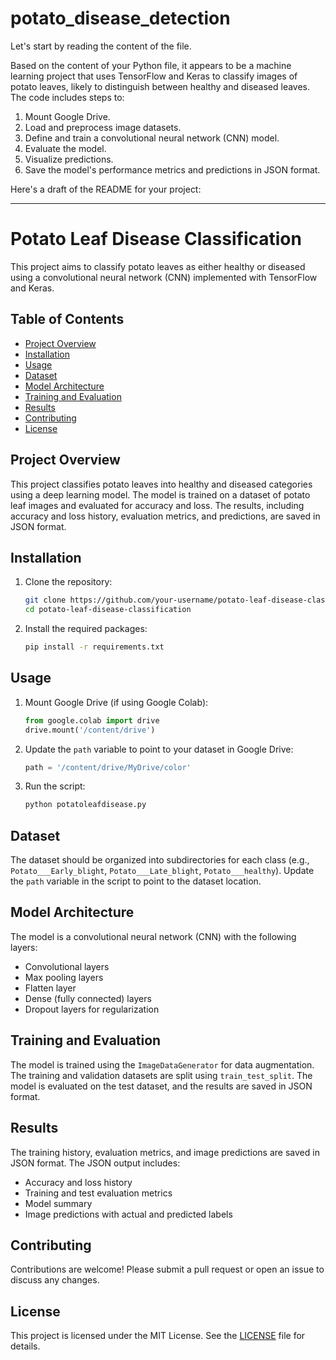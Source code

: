 # potato_disease_detection

Let's start by reading the content of the file.

Based on the content of your Python file, it appears to be a machine learning project that uses TensorFlow and Keras to classify images of potato leaves, likely to distinguish between healthy and diseased leaves. The code includes steps to:

1. Mount Google Drive.
2. Load and preprocess image datasets.
3. Define and train a convolutional neural network (CNN) model.
4. Evaluate the model.
5. Visualize predictions.
6. Save the model's performance metrics and predictions in JSON format.

Here's a draft of the README for your project:

---

# Potato Leaf Disease Classification

This project aims to classify potato leaves as either healthy or diseased using a convolutional neural network (CNN) implemented with TensorFlow and Keras.

## Table of Contents

- [Project Overview](#project-overview)
- [Installation](#installation)
- [Usage](#usage)
- [Dataset](#dataset)
- [Model Architecture](#model-architecture)
- [Training and Evaluation](#training-and-evaluation)
- [Results](#results)
- [Contributing](#contributing)
- [License](#license)

## Project Overview

This project classifies potato leaves into healthy and diseased categories using a deep learning model. The model is trained on a dataset of potato leaf images and evaluated for accuracy and loss. The results, including accuracy and loss history, evaluation metrics, and predictions, are saved in JSON format.

## Installation

1. Clone the repository:

    ```bash
    git clone https://github.com/your-username/potato-leaf-disease-classification.git
    cd potato-leaf-disease-classification
    ```

2. Install the required packages:

    ```bash
    pip install -r requirements.txt
    ```

## Usage

1. Mount Google Drive (if using Google Colab):

    ```python
    from google.colab import drive
    drive.mount('/content/drive')
    ```

2. Update the `path` variable to point to your dataset in Google Drive:

    ```python
    path = '/content/drive/MyDrive/color'
    ```

3. Run the script:

    ```bash
    python potatoleafdisease.py
    ```

## Dataset

The dataset should be organized into subdirectories for each class (e.g., `Potato___Early_blight`, `Potato___Late_blight`, `Potato___healthy`). Update the `path` variable in the script to point to the dataset location.

## Model Architecture

The model is a convolutional neural network (CNN) with the following layers:

- Convolutional layers
- Max pooling layers
- Flatten layer
- Dense (fully connected) layers
- Dropout layers for regularization

## Training and Evaluation

The model is trained using the `ImageDataGenerator` for data augmentation. The training and validation datasets are split using `train_test_split`. The model is evaluated on the test dataset, and the results are saved in JSON format.

## Results

The training history, evaluation metrics, and image predictions are saved in JSON format. The JSON output includes:

- Accuracy and loss history
- Training and test evaluation metrics
- Model summary
- Image predictions with actual and predicted labels

## Contributing

Contributions are welcome! Please submit a pull request or open an issue to discuss any changes.

## License

This project is licensed under the MIT License. See the [LICENSE](LICENSE) file for details.
